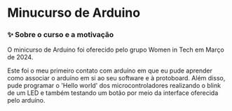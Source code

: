 # Minucurso de Arduino
### ✨ Sobre o curso e a motivação
O minicurso de Arduino foi oferecido pelo grupo Women in Tech em Março de 2024. 

Este foi o meu primeiro contato com arduíno em que eu pude aprender como associar o arduíno em si ao seu software e à protoboard. Além disso, pude programar o 'Hello world' dos microcontroladores realizando o blink de um LED e também testando um botão por meio da interface oferecida pelo arduíno.
